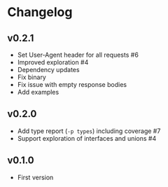 # Changelog

## v0.2.1

- Set User-Agent header for all requests #6
- Improved exploration #4
- Dependency updates
- Fix binary
- Fix issue with empty response bodies
- Add examples

## v0.2.0

- Add type report (`-p types`) including coverage #7
- Support exploration of interfaces and unions #4

## v0.1.0

- First version
